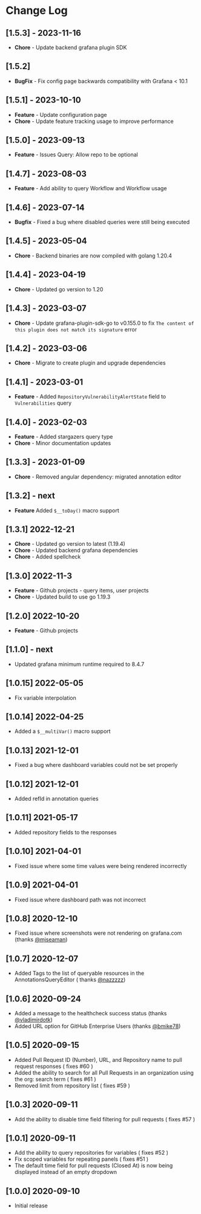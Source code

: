 # Change Log

## [1.5.3] - 2023-11-16

- **Chore** - Update backend grafana plugin SDK

## [1.5.2]

- **BugFix** - Fix config page backwards compatibility with Grafana < 10.1

## [1.5.1] - 2023-10-10

- **Feature** - Update configuration page
- **Chore** - Update feature tracking usage to improve performance

## [1.5.0] - 2023-09-13

- **Feature** - Issues Query: Allow repo to be optional

## [1.4.7] - 2023-08-03

- **Feature** - Add ability to query Workflow and Workflow usage

## [1.4.6] - 2023-07-14

- **Bugfix** - Fixed a bug where disabled queries were still being executed

## [1.4.5] - 2023-05-04

- **Chore** - Backend binaries are now compiled with golang 1.20.4

## [1.4.4] - 2023-04-19

- **Chore** - Updated go version to 1.20

## [1.4.3] - 2023-03-07

- **Chore** - Update grafana-plugin-sdk-go to v0.155.0 to fix `The content of this plugin does not match its signature` error

## [1.4.2] - 2023-03-06

- **Chore** - Migrate to create plugin and upgrade dependencies

## [1.4.1] - 2023-03-01

- **Feature** - Added `RepositoryVulnerabilityAlertState` field to `Vulnerabilities` query

## [1.4.0] - 2023-02-03

- **Feature** - Added stargazers query type
- **Chore** - Minor documentation updates

## [1.3.3] - 2023-01-09

- **Chore** - Removed angular dependency: migrated annotation editor

## [1.3.2] - next

- **Feature** Added `$__toDay()` macro support

## [1.3.1] 2022-12-21

- **Chore** - Updated go version to latest (1.19.4)
- **Chore** - Updated backend grafana dependencies
- **Chore** - Added spellcheck

## [1.3.0] 2022-11-3

- **Feature** - Github projects - query items, user projects
- **Chore** - Updated build to use go 1.19.3

## [1.2.0] 2022-10-20

- **Feature** - Github projects

## [1.1.0] - next

- Updated grafana minimum runtime required to 8.4.7

## [1.0.15] 2022-05-05

- Fix variable interpolation

## [1.0.14] 2022-04-25

- Added a `$__multiVar()` macro support

## [1.0.13] 2021-12-01

- Fixed a bug where dashboard variables could not be set properly

## [1.0.12] 2021-12-01

- Added refId in annotation queries

## [1.0.11] 2021-05-17

- Added repository fields to the responses

## [1.0.10] 2021-04-01

- Fixed issue where some time values were being rendered incorrectly

## [1.0.9] 2021-04-01

- Fixed issue where dashboard path was not incorrect

## [1.0.8] 2020-12-10

- Fixed issue where screenshots were not rendering on grafana.com (thanks [@mjseaman](https://github.com/mjseaman))

## [1.0.7] 2020-12-07

- Added Tags to the list of queryable resources in the AnnotationsQueryEditor (
  thanks [@nazzzzz](https://github.com/nazzzzz))

## [1.0.6] 2020-09-24

- Added a message to the healthcheck success status (thanks [@vladimirdotk](https://github.com/vladimirdotk))
- Added URL option for GitHub Enterprise Users (thanks [@bmike78](https://github.com/bmike78))

## [1.0.5] 2020-09-15

- Added Pull Request ID (Number), URL, and Repository name to pull request responses ( fixes #60 )
- Added the ability to search for all Pull Requests in an organization using the org: search term ( fixes #61 )
- Removed limit from repository list ( fixes #59 )

## [1.0.3] 2020-09-11

- Add the ability to disable time field filtering for pull requests ( fixes #57 )

## [1.0.1] 2020-09-11

- Add the ability to query repositories for variables ( fixes #52 )
- Fix scoped variables for repeating panels ( fixes #51 )
- The default time field for pull requests (Closed At) is now being displayed instead of an empty dropdown

## [1.0.0] 2020-09-10

- Initial release
